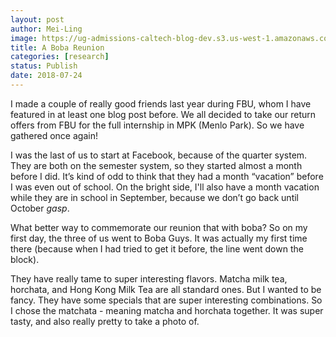 ```yaml
---
layout: post
author: Mei-Ling
image: https://ug-admissions-caltech-blog-dev.s3.us-west-1.amazonaws.com/old_pictures/6a01bb09a3c88f970d022ad35d407d200c-pi.jpg
title: A Boba Reunion
categories: [research]
status: Publish
date: 2018-07-24
---
```



I made a couple of really good friends last year during FBU, whom I have featured in at least one blog post before. We all decided to take our return offers from FBU for the full internship in MPK (Menlo Park). So we have gathered once again!

I was the last of us to start at Facebook, because of the quarter system. They are both on the semester system, so they started almost a month before I did. It’s kind of odd to think that they had a month “vacation” before I was even out of school. On the bright side, I'll also have a month vacation while they are in school in September, because we don’t go back until October *gasp*.

What better way to commemorate our reunion that with boba? So on my first day, the three of us went to Boba Guys. It was actually my first time there (because when I had tried to get it before, the line went down the block).

They have really tame to super interesting flavors. Matcha milk tea, horchata, and Hong Kong Milk Tea are all standard ones. But I wanted to be fancy. They have some specials that are super interesting combinations. So I chose the matchata - meaning matcha and horchata together. It was super tasty, and also really pretty to take a photo of.

